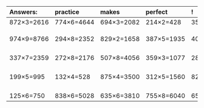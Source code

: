 | Answers: | practice | makes | perfect | ! |
| :--- | :--- | :--- | :--- | :--- |
| 872×3=2616 | 774×6=4644 | 694×3=2082 | 214×2=428 | 359×8=2872 | 
|   |   |   |   |   | 
|   |   |   |   |   | 
|   |   |   |   |   | 
| 974×9=8766 | 294×8=2352 | 829×2=1658 | 387×5=1935 | 404×5=2020 | 
|   |   |   |   |   | 
|   |   |   |   |   | 
|   |   |   |   |   | 
|   |   |   |   |   | 
| 337×7=2359 | 272×8=2176 | 507×8=4056 | 359×3=1077 | 289×2=578 | 
|   |   |   |   |   | 
|   |   |   |   |   | 
|   |   |   |   |   | 
|   |   |   |   |   | 
| 199×5=995 | 132×4=528 | 875×4=3500 | 312×5=1560 | 828×4=3312 | 
|   |   |   |   |   | 
|   |   |   |   |   | 
|   |   |   |   |   | 
|   |   |   |   |   | 
| 125×6=750 | 838×6=5028 | 635×6=3810 | 755×8=6040 | 656×6=3936 | 
